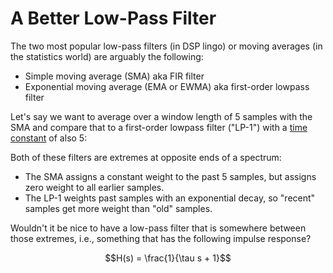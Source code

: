 # A Better Low-Pass Filter

The two most popular low-pass filters (in DSP lingo) or moving averages
(in the statistics world) are arguably the following:

- Simple moving average (SMA) aka FIR filter
- Exponential moving average (EMA or EWMA) aka first-order lowpass filter

Let's say we want to average over a window length of 5 samples with the SMA
and compare that to a first-order lowpass filter ("LP-1") with a
[time constant](https://en.wikipedia.org/wiki/Time_constant) of also 5:


Both of these filters are extremes at opposite ends of a spectrum:
- The SMA assigns a constant weight to the past 5 samples, but assigns zero
  weight to all earlier samples.
- The LP-1 weights past samples with an exponential decay, so "recent"
  samples get more weight than "old" samples.

Wouldn't it be nice to have a low-pass filter that is somewhere between
those extremes, i.e., something that has the following impulse response?



$$H(s) = \frac{1}{\tau s + 1}$$
